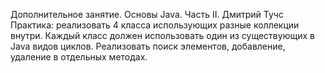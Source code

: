Дополнительное занятие. Основы Java. Часть II. Дмитрий Тучс
Практика: реализовать 4 класса использующих разные коллекции внутри. 
Каждый класс должен использовать один из существующих в Java видов циклов. 
Реализовать поиск элементов, добавление, удаление в отдельных методах.
